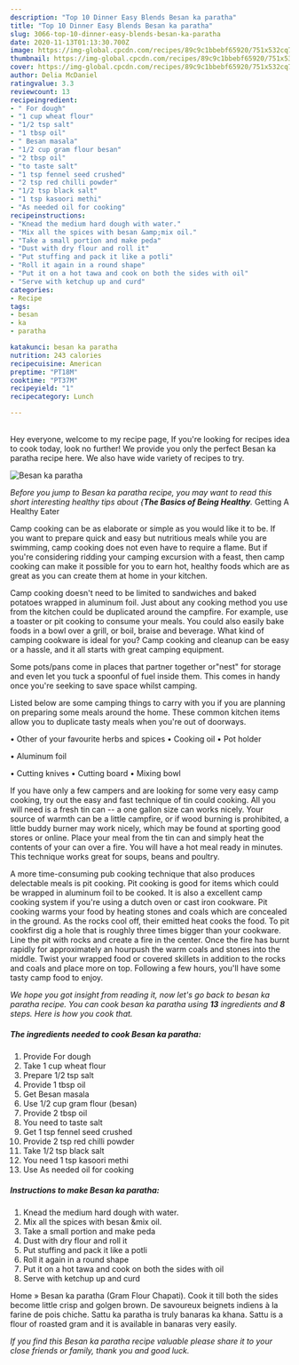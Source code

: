 ```yaml
---
description: "Top 10 Dinner Easy Blends Besan ka paratha"
title: "Top 10 Dinner Easy Blends Besan ka paratha"
slug: 3066-top-10-dinner-easy-blends-besan-ka-paratha
date: 2020-11-13T01:13:30.700Z
image: https://img-global.cpcdn.com/recipes/89c9c1bbebf65920/751x532cq70/besan-ka-paratha-recipe-main-photo.jpg
thumbnail: https://img-global.cpcdn.com/recipes/89c9c1bbebf65920/751x532cq70/besan-ka-paratha-recipe-main-photo.jpg
cover: https://img-global.cpcdn.com/recipes/89c9c1bbebf65920/751x532cq70/besan-ka-paratha-recipe-main-photo.jpg
author: Delia McDaniel
ratingvalue: 3.3
reviewcount: 13
recipeingredient:
- " For dough"
- "1 cup wheat flour"
- "1/2 tsp salt"
- "1 tbsp oil"
- " Besan masala"
- "1/2 cup gram flour besan"
- "2 tbsp oil"
- "to taste salt"
- "1 tsp fennel seed crushed"
- "2 tsp red chilli powder"
- "1/2 tsp black salt"
- "1 tsp kasoori methi"
- "As needed oil for cooking"
recipeinstructions:
- "Knead the medium hard dough with water."
- "Mix all the spices with besan &amp;mix oil."
- "Take a small portion and make peda"
- "Dust with dry flour and roll it"
- "Put stuffing and pack it like a potli"
- "Roll it again in a round shape"
- "Put it on a hot tawa and cook on both the sides with oil"
- "Serve with ketchup up and curd"
categories:
- Recipe
tags:
- besan
- ka
- paratha

katakunci: besan ka paratha 
nutrition: 243 calories
recipecuisine: American
preptime: "PT18M"
cooktime: "PT37M"
recipeyield: "1"
recipecategory: Lunch

---
```

<br>
Hey everyone, welcome to my recipe page, If you're looking for recipes idea to cook today, look no further! We provide you only the perfect Besan ka paratha recipe here. We also have wide variety of recipes to try.
<br>


![Besan ka paratha](https://img-global.cpcdn.com/recipes/89c9c1bbebf65920/751x532cq70/besan-ka-paratha-recipe-main-photo.jpg)

<i>Before you jump to Besan ka paratha recipe, you may want to read this short interesting healthy tips about {<strong>The Basics of Being Healthy</strong>.</i>
Getting A Healthy Eater

    
Camp cooking can be as elaborate or simple as you would like it to be. If you want to prepare quick and easy but nutritious meals while you are swimming, camp cooking does not even have to require a flame. But if you're considering ridding your camping excursion with a feast, then camp cooking can make it possible for you to earn hot, healthy foods which are as great as you can create them at home in your kitchen.

Camp cooking doesn't need to be limited to sandwiches and baked potatoes wrapped in aluminum foil.  Just about any cooking method you use from the kitchen could be duplicated around the campfire. For example, use a toaster or pit cooking to consume your meals. You could also easily bake foods in a bowl over a grill, or boil, braise and beverage. What kind of camping cookware is ideal for you? Camp cooking and cleanup can be easy or a hassle, and it all starts with great camping equipment.

Some pots/pans come in places that partner together or"nest" for storage and even let you tuck a spoonful of fuel inside them. This comes in handy once you're seeking to save space whilst camping.

Listed below are some camping things to carry with you if you are planning on preparing some meals around the home. These common kitchen items allow you to duplicate tasty meals when you're out of doorways.


• Other of your favourite herbs and spices
• Cooking oil
• Pot holder

• Aluminum foil

• Cutting knives
• Cutting board
• Mixing bowl


If you have only a few campers and are looking for some very easy camp cooking, try out the easy and fast technique of tin could cooking. All you will need is a fresh tin can -- a one gallon size can works nicely. Your source of warmth can be a little campfire, or if wood burning is prohibited, a little buddy burner may work nicely, which may be found at sporting good stores or online. Place your meal from the tin can and simply heat the contents of your can over a fire. You will have a hot meal ready in minutes.  This technique works great for soups, beans and poultry.

A more time-consuming pub cooking technique that also produces delectable meals is pit cooking. Pit cooking is good for items which could be wrapped in aluminum foil to be cooked.  It is also a excellent camp cooking system if you're using a dutch oven or cast iron cookware. Pit cooking warms your food by heating stones and coals which are concealed in the ground. As the rocks cool off, their emitted heat cooks the food. To pit cookfirst dig a hole that is roughly three times bigger than your cookware. Line the pit with rocks and create a fire in the center. Once the fire has burnt rapidly for approximately an hourpush the warm coals and stones into the middle. Twist your wrapped food or covered skillets in addition to the rocks and coals and place more on top. Following a few hours, you'll have some tasty camp food to enjoy.


<i>We hope you got insight from reading it, now let's go back to besan ka paratha recipe. You can cook besan ka paratha using <strong>13</strong> ingredients and <strong>8</strong> steps. Here is how you cook that.
</i>

##### The ingredients needed to cook Besan ka paratha:

1. Provide  For dough
1. Take 1 cup wheat flour
1. Prepare 1/2 tsp salt
1. Provide 1 tbsp oil
1. Get  Besan masala
1. Use 1/2 cup gram flour (besan)
1. Provide 2 tbsp oil
1. You need to taste salt
1. Get 1 tsp fennel seed crushed
1. Provide 2 tsp red chilli powder
1. Take 1/2 tsp black salt
1. You need 1 tsp kasoori methi
1. Use As needed oil for cooking


##### Instructions to make Besan ka paratha:

1. Knead the medium hard dough with water.
1. Mix all the spices with besan &amp;mix oil.
1. Take a small portion and make peda
1. Dust with dry flour and roll it
1. Put stuffing and pack it like a potli
1. Roll it again in a round shape
1. Put it on a hot tawa and cook on both the sides with oil
1. Serve with ketchup up and curd


Home » Besan ka paratha (Gram Flour Chapati). Cook it till both the sides become little crisp and golgen brown. De savoureux beignets indiens à la farine de pois chiche. Sattu ka paratha is truly banaras ka khana. Sattu is a flour of roasted gram and it is available in banaras very easily. 

<i>If you find this Besan ka paratha recipe valuable please share it to your close friends or family, thank you and good luck.</i>
